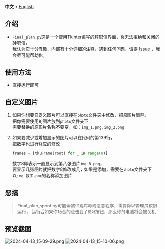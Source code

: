 <p align="left">
    <span>
        <b>中文</b>
    </span>
    <span> • </span>
    <a href="README_en.md">
        English
    </a>
</p>

## 介绍

* `Final_plan.py`这是一个使用Tkinter编写的辞职信界面，你无法拒绝和关闭的辞职信，  
  我认为它十分有趣，内部有十分详细的注释，遇到任何问题，请提 [Issue](https://github.com/hiroi-sora/Umi-OCR/issues) ，我会尽可能帮助你。

## 使用方法

* 直接运行即可

## 自定义图片

1. 如果你想要自定义图片可以直接在`photo`文件夹中修改，把原图片删除，  
   把你需要使用的图片放到`photo`文件夹下  
   需要替换的原图片名称不要变，如：`img_1.png`, `img_2.png`

2. 如果要减少或增加显示的图片可以在代码的第139行，  
   把数字也进行相应的修改
    ```python
    frames = [tk.Frame(root) for _ in range(8)]
    ```
   数字8即表示一直显示到第八张图片`img_8.png`，  
   要显示几张图片就把数字8修改成几，如果是添加，需要在`photo`文件夹下  
   以`img_数字.png`的名称添加图片

## 恶搞

> Final_plan_spoof.py可能会被识别病毒或恶意程序，需要你以管理员权限运行，
> 运行后如果你巧合的点击到了`反对`按钮，那么你的电脑将会被关机

## 预览截图

![2024-04-13_15-09-29.png](https://s2.loli.net/2024/04/13/KIpZTdhrkbQGgjf.png)
![2024-04-13_15-10-06.png](https://s2.loli.net/2024/04/13/B5CzJNIp2OZrn8D.png)
